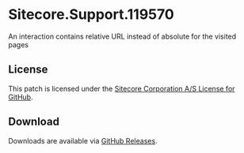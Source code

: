 # Sitecore.Support.119570
An interaction contains relative URL instead of absolute for the visited pages

## License  
This patch is licensed under the [Sitecore Corporation A/S License for GitHub](https://github.com/sitecoresupport/Sitecore.Support.119570/blob/master/LICENSE).  

## Download  
Downloads are available via [GitHub Releases](https://github.com/sitecoresupport/Sitecore.Support.119570/releases).  
